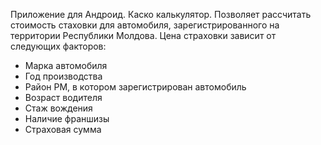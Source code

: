 Приложение для Андроид.
Каско калькулятор.
Позволяет рассчитать стоимость стаховки для автомобиля,
зарегистрированного на территории Республики Молдова.
Цена страховки зависит от следующих факторов:
  - Марка автомобиля
  - Год производства
  - Район РМ, в котором зарегистрирован автомобиль
  - Возраст водителя
  - Стаж вождения
  - Наличие франшизы
  - Страховая сумма

